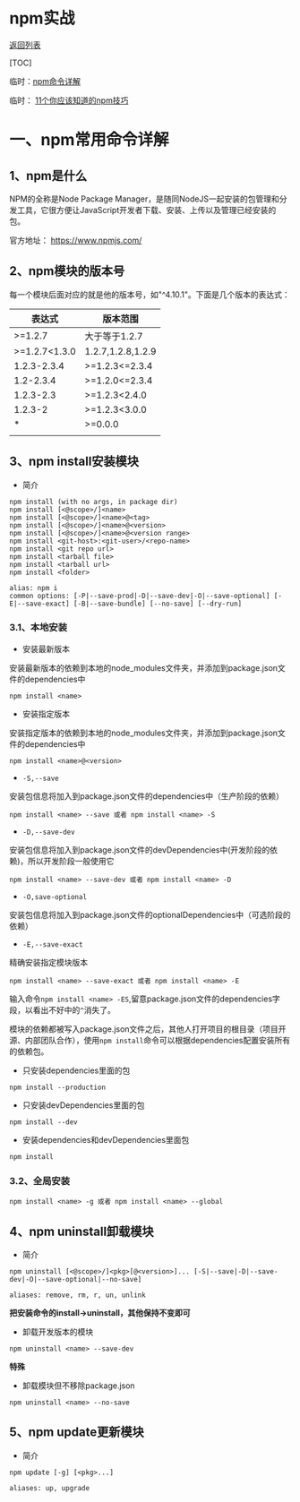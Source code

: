 # npm实战

[返回列表](https://github.com/EmonCodingFrontEnd/frontend-tutorial)

[TOC]

临时：[npm命令详解]( https://www.cnblogs.com/itlkNote/p/6830682.html)

临时： [11个你应该知道的npm技巧](https://www.jianshu.com/p/aa84b7b35094)

# 一、npm常用命令详解

## 1、npm是什么

NPM的全称是Node Package Manager，是随同NodeJS一起安装的包管理和分发工具，它很方便让JavaScript开发者下载、安装、上传以及管理已经安装的包。

官方地址： https://www.npmjs.com/

## 2、npm模块的版本号

每一个模块后面对应的就是他的版本号，如"^4.10.1"。下面是几个版本的表达式：

| 表达式        | 版本范围          |
| ------------- | ----------------- |
| >=1.2.7       | 大于等于1.2.7     |
| >=1.2.7<1.3.0 | 1.2.7,1.2.8,1.2.9 |
| 1.2.3-2.3.4   | >=1.2.3<=2.3.4    |
| 1.2-2.3.4     | >=1.2.0<=2.3.4    |
| 1.2.3-2.3     | >=1.2.3<2.4.0     |
| 1.2.3-2       | >=1.2.3<3.0.0     |
| *             | >=0.0.0           |
|               |                   |



## 3、npm install安装模块

- 简介

```shell
npm install (with no args, in package dir)
npm install [<@scope>/]<name>
npm install [<@scope>/]<name>@<tag>
npm install [<@scope>/]<name>@<version>
npm install [<@scope>/]<name>@<version range>
npm install <git-host>:<git-user>/<repo-name>
npm install <git repo url>
npm install <tarball file>
npm install <tarball url>
npm install <folder>

alias: npm i
common options: [-P|--save-prod|-D|--save-dev|-O|--save-optional] [-E|--save-exact] [-B|--save-bundle] [--no-save] [--dry-run]
```

### 3.1、本地安装

- 安装最新版本

安装最新版本的依赖到本地的node_modules文件夹，并添加到package.json文件的dependencies中

```shell
npm install <name>
```

- 安装指定版本

安装指定版本的依赖到本地的node_modules文件夹，并添加到package.json文件的dependencies中

```shell
npm install <name>@<version>
```

- `-S,--save` 

安装包信息将加入到package.json文件的dependencies中（生产阶段的依赖）

```shell
npm install <name> --save 或者 npm install <name> -S
```

- `-D,--save-dev` 

安装包信息将加入到package.json文件的devDependencies中(开发阶段的依赖)，所以开发阶段一般使用它

```shell
npm install <name> --save-dev 或者 npm install <name> -D
```

- `-O,save-optional` 

安装包信息将加入到package.json文件的optionalDependencies中（可选阶段的依赖）

- `-E,--save-exact`

精确安装指定模块版本

```shell
npm install <name> --save-exact 或者 npm install <name> -E
```

输入命令`npm install <name> -ES`,留意package.json文件的dependencies字段，以看出不好中的`^`消失了。



模块的依赖都被写入package.json文件之后，其他人打开项目的根目录（项目开源、内部团队合作），使用`npm install`命令可以根据dependencies配置安装所有的依赖包。

- 只安装dependencies里面的包

```shell
npm install --production
```

- 只安装devDependencies里面的包

```shell
npm install --dev
```

- 安装dependencies和devDependencies里面包

```shell
npm install
```

### 3.2、全局安装

```shell
npm install <name> -g 或者 npm install <name> --global
```

## 4、npm uninstall卸载模块

- 简介

```shell
npm uninstall [<@scope>/]<pkg>[@<version>]... [-S|--save|-D|--save-dev|-O|--save-optional|--no-save]

aliases: remove, rm, r, un, unlink
```

**把安装命令的install->uninstall，其他保持不变即可**

- 卸载开发版本的模块

```shell
npm uninstall <name> --save-dev
```

**特殊**

- 卸载模块但不移除package.json

```shell
npm uninstall <name> --no-save
```



## 5、npm update更新模块

- 简介

```shell
npm update [-g] [<pkg>...]

aliases: up, upgrade
```



